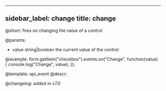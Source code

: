 
---
sidebar_label: change
title: change
---          

@short: fires on changing the value of a control
 

@params:
- value     string|boolean     the current value of the control


@example:
form.getItem("checkbox").events.on("Change", function(value) {
    console.log("Change", value);
});


@template: api_event
@descr:

@changelog: added in v7.0
